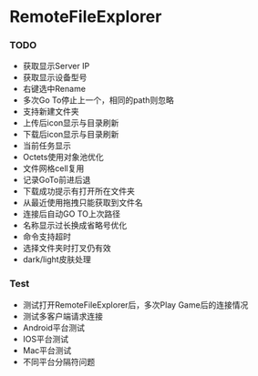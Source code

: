 # RemoteFileExplorer

### TODO
* 获取显示Server IP
* 获取显示设备型号
* 右键选中Rename
* 多次Go To停止上一个，相同的path则忽略
* 支持新建文件夹
* 上传后icon显示与目录刷新
* 下载后icon显示与目录刷新
* 当前任务显示
* Octets使用对象池优化
* 文件网格cell复用
* 记录GoTo前进后退
* 下载成功提示有打开所在文件夹
* 从最近使用拖拽只能获取到文件名
* 连接后自动GO TO上次路径
* 名称显示过长换成省略号优化
* 命令支持超时
* 选择文件夹时打叉仍有效
* dark/light皮肤处理

### Test
* 测试打开RemoteFileExplorer后，多次Play Game后的连接情况
* 测试多客户端请求连接
* Android平台测试
* IOS平台测试
* Mac平台测试
* 不同平台分隔符问题